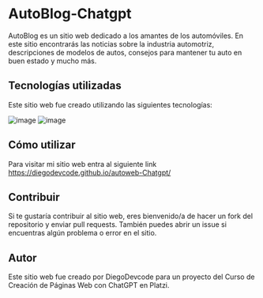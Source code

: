 # AutoBlog-Chatgpt

AutoBlog es un sitio web dedicado a los amantes de los automóviles. En este sitio encontrarás las  noticias sobre la industria automotriz, descripciones de modelos de autos, 
consejos para mantener tu auto en buen estado y mucho más.

## Tecnologías utilizadas

Este sitio web fue creado utilizando las siguientes tecnologías:

![image](https://user-images.githubusercontent.com/105946956/182460664-ddb3433e-e087-40eb-bb4e-15329b052012.png)
![image](https://user-images.githubusercontent.com/105946956/182460929-8f176a0a-8b3f-4260-a858-c036ff4714a9.png)

## Cómo utilizar

Para visitar mi sitio web  entra al siguiente link https://diegodevcode.github.io/autoweb-Chatgpt/

## Contribuir

Si te gustaría contribuir al sitio web, eres bienvenido/a de hacer un fork del repositorio y enviar pull requests. También puedes abrir un issue si encuentras algún problema o error en el sitio.

## Autor

Este sitio web fue creado por DiegoDevcode para un proyecto del Curso de Creación de Páginas Web con ChatGPT en Platzi.
